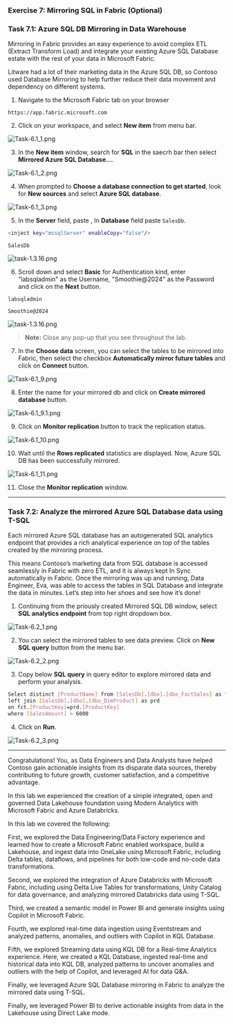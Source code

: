 
### Exercise 7: Mirroring SQL in Fabric (Optional)

### Task 7.1: Azure SQL DB Mirroring in Data Warehouse

Mirroring in Fabric provides an easy experience to avoid complex ETL (Extract Transform Load) and integrate your existing Azure SQL Database estate with the rest of your data in Microsoft Fabric.

Litware had a lot of their marketing data in the Azure SQL DB, so Contoso used Database Mirroring to help further reduce their data movement and dependency on different systems. 

1. Navigate to the Microsoft Fabric tab on your browser 

```
https://app.fabric.microsoft.com
```
2. Click on your workspace, and select **New item** from menu bar.

![Task-6.1_1.png](media/labMedia/Task-6.1_1.png)

3. In the **New item** window, search for **SQL** in the saecrh bar then select **Mirrored Azure SQL Database...**.

![Task-6.1_2.png](media/labMedia/Task-6.1_2.png)

4. When prompted to **Choose a database connection to get started**, look for **New sources** and select **Azure SQL database**.

![Task-6.1_3.png](media/labMedia/Task-6.1_3.png)

5. In the **Server** field, paste <inject key="mssqlServer" enableCopy="false"/> , In **Database** field paste ```SalesDb```.

```BASH
<inject key="mssqlServer" enableCopy="false"/>
```
```
SalesDb
```

![task-1.3.16.png](media/labMedia/task-6.2.6.png)

6.  Scroll down and select **Basic** for Authentication kind, enter "labsqladmin" as the Username, "Smoothie@2024" as the Password and click on the **Next** button.

```
labsqladmin
```
```
Smoothie@2024
```

![task-1.3.16.png](media/labMedia/task-1.3.16.png)

>**Note:** Close any pop-up that you see throughout the lab.

7. In the **Choose data** screen, you can select the tables to be mirrored into Fabric, then select the checkbox **Automatically mirror future tables** and click on **Connect** button.

![Task-6.1_9.png](media/labMedia/Task-6.1_9.png)

8. Enter the name for your mirrored db and click on **Create mirrored database** button.

![Task-6.1_9.1.png](media/labMedia/Task-6.1_9.1.png)

9. Click on **Monitor replication** button to track the replication status.

![Task-6.1_10.png](media/labMedia/Task-6.1_10.png)

10. Wait until the **Rows replicated** statistics are displayed. Now, Azure SQL DB has been successfully mirrored.

![Task-6.1_11.png](media/labMedia/Task-6.1_11.png)

11. Close the **Monitor replication** window.

---

### Task 7.2: Analyze the mirrored Azure SQL Database data using T-SQL 

Each mirrored Azure SQL database has an autogenerated SQL analytics endpoint that provides a rich analytical experience on top of the tables created by the mirroring process.

This means Contoso’s marketing data from SQL database is accessed seamlessly in Fabric with zero ETL, and it is always kept In Sync automatically in Fabric. Once the mirroring was up and running, Data Engineer, Eva, was able to access the tables in SQL Database and integrate the data in minutes. Let’s step into her shoes and see how it’s done!

1. Continuing from the priously created Mirrored SQL DB window, select **SQL analytics endpoint** from top right dropdown box.

![Task-6.2_1.png](media/labMedia/Task-6.2_1.png)

2. You can select the mirrored tables to see data preview. Click on **New SQL query** button from the menu bar.

![Task-6.2_2.png](media/labMedia/Task-6.2_2.png)

3. Copy below **SQL query** in query editor to explore mirrored data and perform your analysis. 

```BASH
Select distinct [ProductName] from [SalesDb].[dbo].[dbo_FactSales] as fct
left join [SalesDb].[dbo].[dbo_DimProduct] as prd
on fct.[ProductKey]=prd.[ProductKey]
where [SalesAmount] > 6000
```

4. Click on **Run**. 

![Task-6.2_3.png](media/labMedia/Task-6.2_3.png)

---

Congratulations! You, as Data Engineers and Data Analysts have helped Contoso gain actionable insights from its disparate data sources, thereby contributing to future growth, customer satisfaction, and a competitive advantage. 

In this lab we experienced the creation of a simple integrated, open and governed Data Lakehouse foundation using Modern Analytics with Microsoft Fabric and Azure Databricks. 

In this lab we covered the following: 

First, we explored the Data Engineering/Data Factory experience and learned how to create a Microsoft Fabric enabled workspace, build a Lakehouse, and ingest data into OneLake using Microsoft Fabric, including Delta tables, dataflows, and pipelines for both low-code and no-code data transformations. 

Second, we explored the integration of Azure Databricks with Microsoft Fabric, including using Delta Live Tables for transformations, Unity Catalog for data governance, and analyzing mirrored Databricks data using T-SQL. 

Third, we created a semantic model in Power BI and generate insights using Copilot in Microsoft Fabric. 

Fourth, we explored real-time data ingestion using Eventstream and analyzed patterns, anomalies, and outliers with Copilot in KQL Database. 

Fifth, we explored Streaming data using KQL DB for a Real-time Analytics experience. Here, we created a KQL Database, ingested real-time and historical data into KQL DB, analyzed patterns to uncover anomalies and outliers with the help of Copilot, and leveraged AI for data Q&A. 

Finally, we leveraged Azure SQL Database mirroring in Fabric to analyze the mirrored data using T-SQL. 

Finally, we leveraged Power BI to derive actionable insights from data in the Lakehouse using Direct Lake mode.